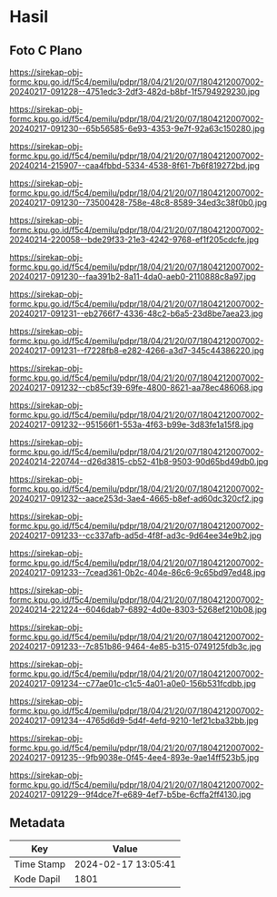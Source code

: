 # Hasil

## Foto C Plano

https://sirekap-obj-formc.kpu.go.id/f5c4/pemilu/pdpr/18/04/21/20/07/1804212007002-20240217-091228--4751edc3-2df3-482d-b8bf-1f5794929230.jpg

https://sirekap-obj-formc.kpu.go.id/f5c4/pemilu/pdpr/18/04/21/20/07/1804212007002-20240217-091230--65b56585-6e93-4353-9e7f-92a63c150280.jpg

https://sirekap-obj-formc.kpu.go.id/f5c4/pemilu/pdpr/18/04/21/20/07/1804212007002-20240214-215907--caa4fbbd-5334-4538-8f61-7b6f819272bd.jpg

https://sirekap-obj-formc.kpu.go.id/f5c4/pemilu/pdpr/18/04/21/20/07/1804212007002-20240217-091230--73500428-758e-48c8-8589-34ed3c38f0b0.jpg

https://sirekap-obj-formc.kpu.go.id/f5c4/pemilu/pdpr/18/04/21/20/07/1804212007002-20240214-220058--bde29f33-21e3-4242-9768-ef1f205cdcfe.jpg

https://sirekap-obj-formc.kpu.go.id/f5c4/pemilu/pdpr/18/04/21/20/07/1804212007002-20240217-091230--faa391b2-8a11-4da0-aeb0-2110888c8a97.jpg

https://sirekap-obj-formc.kpu.go.id/f5c4/pemilu/pdpr/18/04/21/20/07/1804212007002-20240217-091231--eb2766f7-4336-48c2-b6a5-23d8be7aea23.jpg

https://sirekap-obj-formc.kpu.go.id/f5c4/pemilu/pdpr/18/04/21/20/07/1804212007002-20240217-091231--f7228fb8-e282-4266-a3d7-345c44386220.jpg

https://sirekap-obj-formc.kpu.go.id/f5c4/pemilu/pdpr/18/04/21/20/07/1804212007002-20240217-091232--cb85cf39-69fe-4800-8621-aa78ec486068.jpg

https://sirekap-obj-formc.kpu.go.id/f5c4/pemilu/pdpr/18/04/21/20/07/1804212007002-20240217-091232--951566f1-553a-4f63-b99e-3d83fe1a15f8.jpg

https://sirekap-obj-formc.kpu.go.id/f5c4/pemilu/pdpr/18/04/21/20/07/1804212007002-20240214-220744--d26d3815-cb52-41b8-9503-90d65bd49db0.jpg

https://sirekap-obj-formc.kpu.go.id/f5c4/pemilu/pdpr/18/04/21/20/07/1804212007002-20240217-091232--aace253d-3ae4-4665-b8ef-ad60dc320cf2.jpg

https://sirekap-obj-formc.kpu.go.id/f5c4/pemilu/pdpr/18/04/21/20/07/1804212007002-20240217-091233--cc337afb-ad5d-4f8f-ad3c-9d64ee34e9b2.jpg

https://sirekap-obj-formc.kpu.go.id/f5c4/pemilu/pdpr/18/04/21/20/07/1804212007002-20240217-091233--7cead361-0b2c-404e-86c6-9c65bd97ed48.jpg

https://sirekap-obj-formc.kpu.go.id/f5c4/pemilu/pdpr/18/04/21/20/07/1804212007002-20240214-221224--6046dab7-6892-4d0e-8303-5268ef210b08.jpg

https://sirekap-obj-formc.kpu.go.id/f5c4/pemilu/pdpr/18/04/21/20/07/1804212007002-20240217-091233--7c851b86-9464-4e85-b315-0749125fdb3c.jpg

https://sirekap-obj-formc.kpu.go.id/f5c4/pemilu/pdpr/18/04/21/20/07/1804212007002-20240217-091234--c77ae01c-c1c5-4a01-a0e0-156b531fcdbb.jpg

https://sirekap-obj-formc.kpu.go.id/f5c4/pemilu/pdpr/18/04/21/20/07/1804212007002-20240217-091234--4765d6d9-5d4f-4efd-9210-1ef21cba32bb.jpg

https://sirekap-obj-formc.kpu.go.id/f5c4/pemilu/pdpr/18/04/21/20/07/1804212007002-20240217-091235--9fb9038e-0f45-4ee4-893e-9ae14ff523b5.jpg

https://sirekap-obj-formc.kpu.go.id/f5c4/pemilu/pdpr/18/04/21/20/07/1804212007002-20240217-091229--9f4dce7f-e689-4ef7-b5be-6cffa2ff4130.jpg


## Metadata

| Key        | Value               |
| ---------- | ------------------- |
| Time Stamp | 2024-02-17 13:05:41 |
| Kode Dapil | 1801                |



